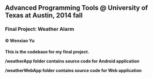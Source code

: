 <h2>Advanced Programming Tools @ University of Texas at Austin, 2014 fall</h2>
<h3>Final Project: Weather Alarm</h3>
<h4>© Wenxiao Yu<h4>

<p>This is the codebase for my final project.<p>
<p>/weatherApp folder contains source code for Android application<p>
<p>/weatherWebApp folder contains source code for Web application<p>
